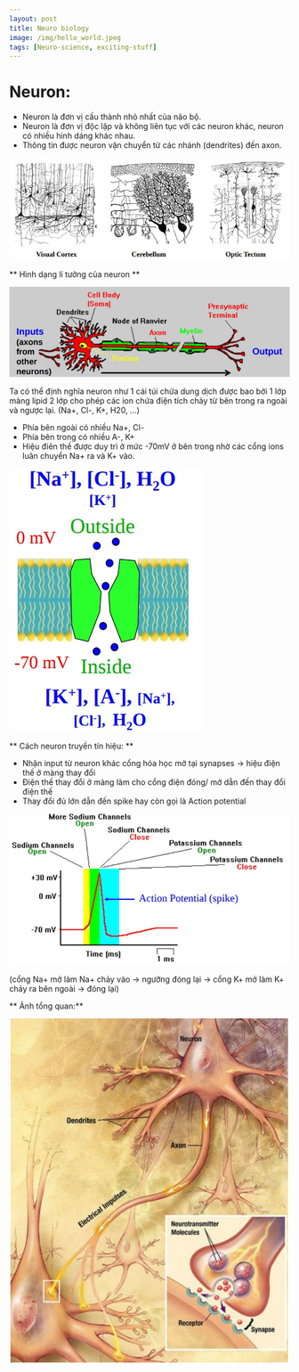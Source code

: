 ```yaml
---
layout: post
title: Neuro biology
image: /img/hello_world.jpeg
tags: [Neuro-science, exciting-stuff]
---
```


# Neuron:

- Neuron là đơn vị cấu thành nhỏ nhất của não bộ.
- Neuron là đơn vị độc lập và không liên tục với các neuron khác, neuron có nhiều hình dáng khác nhau. 
- Thông tin được neuron vận chuyển từ các nhánh (dendrites) đến axon.

![Crepe](/img/neuron-bio/neuron-shapes.jpg)

** Hình dạng lí tưởng của neuron **

![Crepe](/img/neuron-bio/idealize-neural.jpg)

Ta có thể định nghĩa neuron như 1 cái túi chứa dung dịch được bao bởi 1 lớp màng lipid 2 lớp cho phép các ion chứa điện tích chảy từ bên trong ra ngoài và ngược lại. (Na+, Cl-, K+, H20, ...)

- Phía bên ngoài có nhiều Na+, Cl-
- Phía bên trong có nhiều A-, K+
- Hiệu điên thế được duy trì ở mức -70mV ở bên trong nhờ các cổng ions luân chuyển Na+ ra và K+ vào.

![Crepe](/img/neuron-bio/membrain-g.jpg)

** Cách neuron truyền tín hiệu: **

- Nhận input từ neuron khác cổng hóa học mở tại synapses -> hiệu điện thế ở màng thay đổi 
- Điện thế thay đổi ở màng làm cho cổng điện đóng/ mở dẫn đến thay đổi điện thế 
- Thay đổi đủ lớn dẫn đến spike hay còn gọi là Action potential 

![](/img/neuron-bio/action-potential.jpg) 

(cổng Na+ mở làm Na+ chảy vào -> ngưỡng đóng lại -> cổng K+ mở làm K+ chảy ra bên ngoài -> đóng lại)

** Ảnh tổng quan:**

![](/img/neuron-bio/big-pic-synapses.jpg) 








